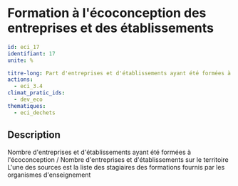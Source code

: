 # Formation à l'écoconception des entreprises et des établissements
```yaml
id: eci_17
identifiant: 17
unite: %

titre-long: Part d'entreprises et d'établissements ayant été formées à l'écoconception durant les 4 dernières années (%)
actions:
  - eci_3.4
climat_pratic_ids:
  - dev_eco
thematiques:
  - eci_dechets 
```
## Description
Nombre d'entreprises et d'établissements ayant été formées à l'écoconception / Nombre d'entreprises et d'établissements sur le territoire
L'une des sources est la liste des stagiaires des formations fournis par les organismes d'enseignement
